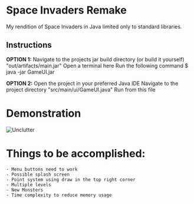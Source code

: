 # Space Invaders Remake
My rendition of Space Invaders in Java limited only to standard libraries.

## Instructions
**OPTION 1:**
Navigate to the projects jar build directory (or build it yourself) "out/artifacts/main.jar"
Open a terminal here
Run the following command
$ java -jar GameUI.jar

**OPTION 2:**
Open the project in your preferred Java IDE
Navigate to the project directory "src/main/ui/GameUI.java"
Run from this file

# Demonstration
![Unclutter](https://github.com/jsqvl/Space-Invaders-Remake/blob/master/data/Space-invaders-demo.gif?raw=true)

# Things to be accomplished:
 	- Menu buttons need to work  
 	- Possible splash screen  
 	- Point system using draw in the top right corner  
 	- Multiple levels  
 	- New Monsters  
 	- Time complexity to reduce memory usage
